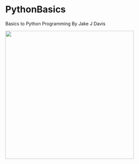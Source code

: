 # PythonBasics
Basics to Python Programming
By Jake J Davis

<img src="https://s-media-cache-ak0.pinimg.com/originals/96/b4/ba/96b4ba1822b5a8156a2d9b54e6764706.png" width="400px" />

